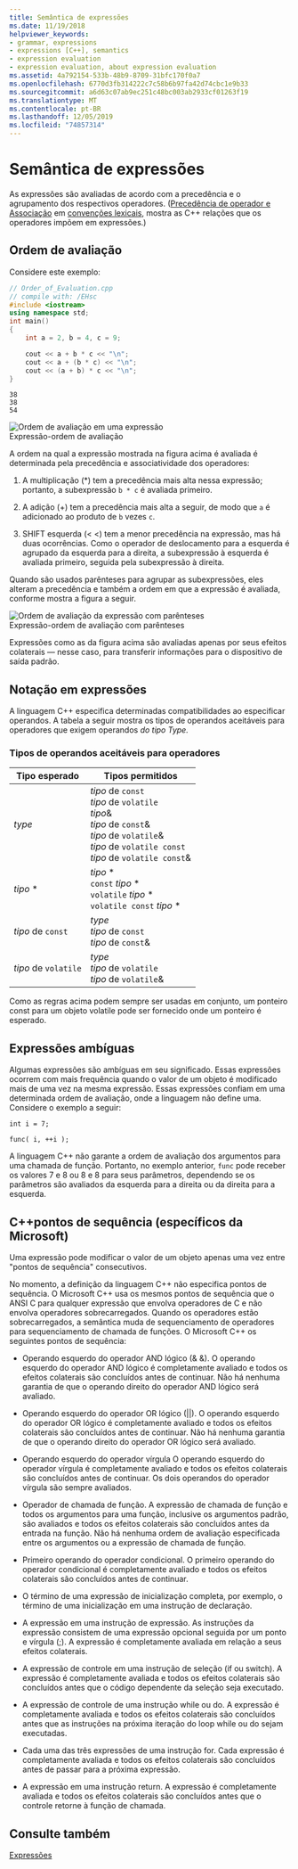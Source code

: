 ```yaml
---
title: Semântica de expressões
ms.date: 11/19/2018
helpviewer_keywords:
- grammar, expressions
- expressions [C++], semantics
- expression evaluation
- expression evaluation, about expression evaluation
ms.assetid: 4a792154-533b-48b9-8709-31bfc170f0a7
ms.openlocfilehash: 6770d3fb314222c7c58b6b97fa42d74cbc1e9b33
ms.sourcegitcommit: a6d63c07ab9ec251c48bc003ab2933cf01263f19
ms.translationtype: MT
ms.contentlocale: pt-BR
ms.lasthandoff: 12/05/2019
ms.locfileid: "74857314"
---
```

# <a name="semantics-of-expressions"></a>Semântica de expressões

As expressões são avaliadas de acordo com a precedência e o agrupamento dos respectivos operadores. ([Precedência de operador e Associação](../cpp/cpp-built-in-operators-precedence-and-associativity.md) em [convenções lexicais](../cpp/lexical-conventions.md), mostra as C++ relações que os operadores impõem em expressões.)

## <a name="order-of-evaluation"></a>Ordem de avaliação

Considere este exemplo:

```cpp
// Order_of_Evaluation.cpp
// compile with: /EHsc
#include <iostream>
using namespace std;
int main()
{
    int a = 2, b = 4, c = 9;

    cout << a + b * c << "\n";
    cout << a + (b * c) << "\n";
    cout << (a + b) * c << "\n";
}
```

```Output
38
38
54
```

![Ordem de avaliação em uma expressão](../cpp/media/vc38zv1.gif "Ordem de avaliação em uma expressão") <br/>
Expressão-ordem de avaliação

A ordem na qual a expressão mostrada na figura acima é avaliada é determinada pela precedência e associatividade dos operadores:

1. A multiplicação (*) tem a precedência mais alta nessa expressão; portanto, a subexpressão `b * c` é avaliada primeiro.

1. A adição (+) tem a precedência mais alta a seguir, de modo que `a` é adicionado ao produto de `b` vezes `c`.

1. SHIFT esquerda (< <) tem a menor precedência na expressão, mas há duas ocorrências. Como o operador de deslocamento para a esquerda é agrupado da esquerda para a direita, a subexpressão à esquerda é avaliada primeiro, seguida pela subexpressão à direita.

Quando são usados parênteses para agrupar as subexpressões, eles alteram a precedência e também a ordem em que a expressão é avaliada, conforme mostra a figura a seguir.

![Ordem de avaliação da expressão com parênteses](../cpp/media/vc38zv2.gif "Ordem de avaliação da expressão com parênteses") <br/>
Expressão-ordem de avaliação com parênteses

Expressões como as da figura acima são avaliadas apenas por seus efeitos colaterais — nesse caso, para transferir informações para o dispositivo de saída padrão.

## <a name="notation-in-expressions"></a>Notação em expressões

A linguagem C++ especifica determinadas compatibilidades ao especificar operandos. A tabela a seguir mostra os tipos de operandos aceitáveis para operadores que exigem operandos *do tipo Type.*

### <a name="operand-types-acceptable-to-operators"></a>Tipos de operandos aceitáveis para operadores

|Tipo esperado|Tipos permitidos|
|-------------------|-------------------|
|*type*|*tipo* de `const`<br /> *tipo* de `volatile`<br /> *tipo*&<br /> *tipo* de `const`&<br /> *tipo* de `volatile`&<br /> *tipo* de `volatile const`<br /> *tipo* de `volatile const`&|
|*tipo* \*|*tipo* \*<br /> `const` *tipo* \*<br /> `volatile` *tipo* \*<br /> `volatile const` *tipo* \*|
|*tipo* de `const`|*type*<br /> *tipo* de `const`<br />*tipo* de `const`&|
|*tipo* de `volatile`|*type*<br /> *tipo* de `volatile`<br /> *tipo* de `volatile`&|

Como as regras acima podem sempre ser usadas em conjunto, um ponteiro const para um objeto volatile pode ser fornecido onde um ponteiro é esperado.

## <a name="ambiguous-expressions"></a>Expressões ambíguas

Algumas expressões são ambíguas em seu significado. Essas expressões ocorrem com mais frequência quando o valor de um objeto é modificado mais de uma vez na mesma expressão. Essas expressões confiam em uma determinada ordem de avaliação, onde a linguagem não define uma. Considere o exemplo a seguir:

```
int i = 7;

func( i, ++i );
```

A linguagem C++ não garante a ordem de avaliação dos argumentos para uma chamada de função. Portanto, no exemplo anterior, `func` pode receber os valores 7 e 8 ou 8 e 8 para seus parâmetros, dependendo se os parâmetros são avaliados da esquerda para a direita ou da direita para a esquerda.

## <a name="c-sequence-points-microsoft-specific"></a>C++pontos de sequência (específicos da Microsoft)

Uma expressão pode modificar o valor de um objeto apenas uma vez entre "pontos de sequência" consecutivos.

No momento, a definição da linguagem C++ não especifica pontos de sequência. O Microsoft C++ usa os mesmos pontos de sequência que o ANSI C para qualquer expressão que envolva operadores de C e não envolva operadores sobrecarregados. Quando os operadores estão sobrecarregados, a semântica muda de sequenciamento de operadores para sequenciamento de chamada de funções. O Microsoft C++ os seguintes pontos de sequência:

- Operando esquerdo do operador AND lógico (& &). O operando esquerdo do operador AND lógico é completamente avaliado e todos os efeitos colaterais são concluídos antes de continuar. Não há nenhuma garantia de que o operando direito do operador AND lógico será avaliado.

- Operando esquerdo do operador OR lógico (&#124;&#124;). O operando esquerdo do operador OR lógico é completamente avaliado e todos os efeitos colaterais são concluídos antes de continuar. Não há nenhuma garantia de que o operando direito do operador OR lógico será avaliado.

- Operando esquerdo do operador vírgula O operando esquerdo do operador vírgula é completamente avaliado e todos os efeitos colaterais são concluídos antes de continuar. Os dois operandos do operador vírgula são sempre avaliados.

- Operador de chamada de função. A expressão de chamada de função e todos os argumentos para uma função, inclusive os argumentos padrão, são avaliados e todos os efeitos colaterais são concluídos antes da entrada na função. Não há nenhuma ordem de avaliação especificada entre os argumentos ou a expressão de chamada de função.

- Primeiro operando do operador condicional. O primeiro operando do operador condicional é completamente avaliado e todos os efeitos colaterais são concluídos antes de continuar.

- O término de uma expressão de inicialização completa, por exemplo, o término de uma inicialização em uma instrução de declaração.

- A expressão em uma instrução de expressão. As instruções da expressão consistem de uma expressão opcional seguida por um ponto e vírgula (;). A expressão é completamente avaliada em relação a seus efeitos colaterais.

- A expressão de controle em uma instrução de seleção (if ou switch). A expressão é completamente avaliada e todos os efeitos colaterais são concluídos antes que o código dependente da seleção seja executado.

- A expressão de controle de uma instrução while ou do. A expressão é completamente avaliada e todos os efeitos colaterais são concluídos antes que as instruções na próxima iteração do loop while ou do sejam executadas.

- Cada uma das três expressões de uma instrução for. Cada expressão é completamente avaliada e todos os efeitos colaterais são concluídos antes de passar para a próxima expressão.

- A expressão em uma instrução return. A expressão é completamente avaliada e todos os efeitos colaterais são concluídos antes que o controle retorne à função de chamada.

## <a name="see-also"></a>Consulte também

[Expressões](../cpp/expressions-cpp.md)